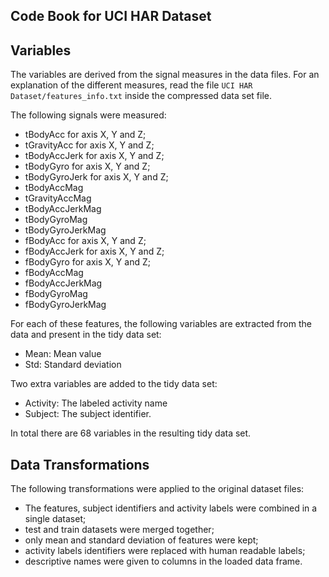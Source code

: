 ## Code Book for UCI HAR Dataset

## Variables

The variables are derived from the signal measures in the data files. For an explanation of the different measures, read the file `UCI HAR Dataset/features_info.txt` inside the compressed data set file.

The following signals were measured:

  - tBodyAcc for axis X, Y and Z;
  - tGravityAcc for axis X, Y and Z;
  - tBodyAccJerk for axis X, Y and Z;
  - tBodyGyro for axis X, Y and Z;
  - tBodyGyroJerk for axis X, Y and Z;
  - tBodyAccMag
  - tGravityAccMag
  - tBodyAccJerkMag
  - tBodyGyroMag
  - tBodyGyroJerkMag
  - fBodyAcc for axis X, Y and Z;
  - fBodyAccJerk for axis X, Y and Z;
  - fBodyGyro for axis X, Y and Z;
  - fBodyAccMag
  - fBodyAccJerkMag
  - fBodyGyroMag
  - fBodyGyroJerkMag

For each of these features, the following variables are extracted from the data and present in the tidy data set:

  - <signal>Mean: Mean value
  - <signal>Std: Standard deviation

Two extra variables are added to the tidy data set:

  - Activity: The labeled activity name
  - Subject: The subject identifier.

In total there are 68 variables in the resulting tidy data set.

## Data Transformations

The following transformations were applied to the original dataset files:

  - The features, subject identifiers and activity labels were combined in a single dataset;
  - test and train datasets were merged together;
  - only mean and standard deviation of features were kept;
  - activity labels identifiers were replaced with human readable labels;
  - descriptive names were given to columns in the loaded data frame.
